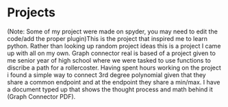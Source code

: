 # Projects
(Note: Some of my project were made on spyder, you may need to edit the code/add the proper plugin)This is the project that inspired me to learn python. Rather than looking up random project ideas this is a project I came up with all on my own. Graph connector real is based of a project given to me senior year of high school where we were tasked to use functions to discribe a path for a rollercoster. Having spent hours working on the project i found a simple way to connect 3rd degree polynomial given that they share a common endpoint and at the endpoint they share a min/max. I have a document typed up that shows the thought process and math behind it (Graph Connector PDF). 

